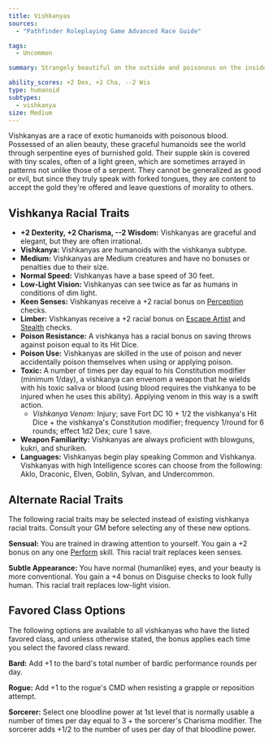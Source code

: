 ```yaml
---
title: Vishkanyas
sources:
  - "Pathfinder Roleplaying Game Advanced Race Guide"

tags:
  - Uncommon

summary: Strangely beautiful on the outside and poisonous on the inside, vishkanyas see the world through slitted serpent eyes. Vishkanyas possess a serpent's grace and ability to writhe out of their enemies' grasp with ease. Vishkanyas have a reputation for being both seductive and manipulative. They can use their saliva or blood to poison their weapons.

ability_scores: +2 Dex, +2 Cha, --2 Wis
type: humanoid
subtypes:
  - vishkanya
size: Medium
---
```


Vishkanyas are a race of exotic humanoids with poisonous blood. Possessed of an alien beauty, these graceful humanoids see the world through serpentine eyes of burnished gold. Their supple skin is covered with tiny scales, often of a light green, which are sometimes arrayed in patterns not unlike those of a serpent. They cannot be generalized as good or evil, but since they truly speak with forked tongues, they are content to accept the gold they're offered and leave questions of morality to others.

## Vishkanya Racial Traits

- **+2 Dexterity, +2 Charisma, --2 Wisdom:** Vishkanyas are graceful and elegant, but they are often irrational.
- **Vishkanya:** Vishkanyas are humanoids with the vishkanya subtype.
- **Medium:** Vishkanyas are Medium creatures and have no bonuses or penalties due to their size.
- **Normal Speed:** Vishkanyas have a base speed of 30 feet.
- **Low-Light Vision:** Vishkanyas can see twice as far as humans in conditions of dim light.
- **Keen Senses:** Vishkanyas receive a +2 racial bonus on [Perception](/skills/perception/) checks.
- **Limber:** Vishkanyas receive a +2 racial bonus on [Escape Artist](/skills/escape-artist/) and [Stealth](/skills/stealth/) checks.
- **Poison Resistance:** A vishkanya has a racial bonus on saving throws against poison equal to its Hit Dice.
- **Poison Use:** Vishkanyas are skilled in the use of poison and never accidentally poison themselves when using or applying poison.
- **Toxic:** A number of times per day equal to his Constitution modifier (minimum 1/day), a vishkanya can envenom a weapon that he wields with his toxic saliva or blood (using blood requires the vishkanya to be injured when he uses this ability). Applying venom in this way is a swift action.
  - *Vishkanya Venom:* Injury; save Fort DC 10 + 1/2 the vishkanya's Hit Dice + the vishkanya's Constitution modifier; frequency 1/round for 6 rounds; effect 1d2 Dex; cure 1 save.
- **Weapon Familiarity:** Vishkanyas are always proficient with blowguns, kukri, and shuriken.
- **Languages:** Vishkanyas begin play speaking Common and Vishkanya. Vishkanyas with high Intelligence scores can choose from the following: Aklo, Draconic, Elven, Goblin, Sylvan, and Undercommon.

## Alternate Racial Traits

The following racial traits may be selected instead of existing vishkanya racial traits. Consult your GM before selecting any of these new options.

**Sensual:** You are trained in drawing attention to yourself. You gain a +2 bonus on any one [Perform](/skills/perform/) skill. This racial trait replaces keen senses.

**Subtle Appearance:** You have normal (humanlike) eyes, and your beauty is more conventional. You gain a +4 bonus on Disguise checks to look fully human. This racial trait replaces low-light vision.

## Favored Class Options

The following options are available to all vishkanyas who have the listed favored class, and unless otherwise stated, the bonus applies each time you select the favored class reward.

**Bard:** Add +1 to the bard's total number of bardic performance rounds per day.

**Rogue:** Add +1 to the rogue's CMD when resisting a grapple or reposition attempt.

**Sorcerer:** Select one bloodline power at 1st level that is normally usable a number of times per day equal to 3 + the sorcerer's Charisma modifier. The sorcerer adds +1/2 to the number of uses per day of that bloodline power.
